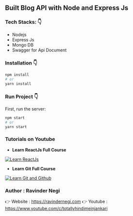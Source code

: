 ## Built Blog API with Node and Express Js

### Tech Stacks: 👇

- Nodejs
- Express Js
- Mongo DB
- Swagger for Api Document

### Installation 👇

```bash
npm install
# or
yarn install
```

### Run Project 👇

First, run the server:

```bash
npm start
# or
yarn start
```

### Tutorials on Youtube

- **Learn ReactJs Full Course**

[![Learn ReactJs](https://img.youtube.com/vi/wL8k4v8mutY/0.jpg)](https://www.youtube.com/playlist?list=PLIvjAQSG0vtwn_VuFiE9NubnKfQ0ymNjs)

- **Learn Git Full Course**

[![Learn Git and Github](https://img.youtube.com/vi/DnPy_o8LlTk/0.jpg)](https://www.youtube.com/playlist?list=PLIvjAQSG0vtyDkUfKcPcs-oeH7kU6OZQ4)

### Author : Ravinder Negi

👉 Website : https://ravindernegi.com
👉 Youtube : https://www.youtube.com/c/totallyhindimeinjankari
